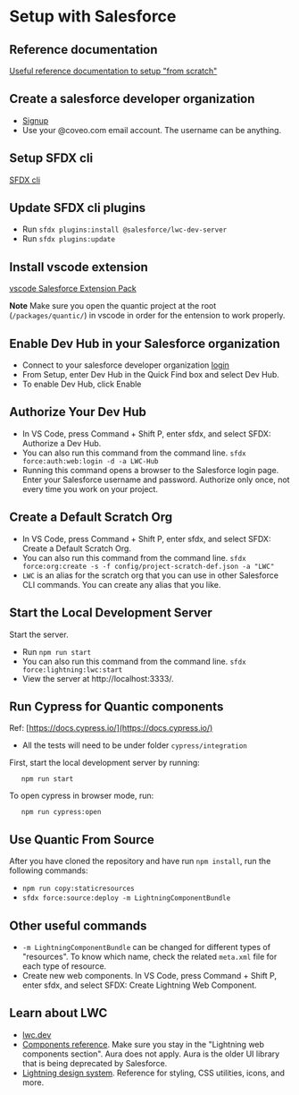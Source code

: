 # Setup with Salesforce

## Reference documentation

[Useful reference documentation to setup "from scratch"](https://developer.salesforce.com/docs/component-library/documentation/en/lwc/lwc.get_started_local_dev_setup)

## Create a salesforce developer organization

- [Signup](https://developer.salesforce.com/signup)
- Use your @coveo.com email account. The username can be anything.

## Setup SFDX cli

[SFDX cli](https://developer.salesforce.com/tools/sfdxcli)

## Update SFDX cli plugins

- Run `sfdx plugins:install @salesforce/lwc-dev-server`
- Run `sfdx plugins:update`

## Install vscode extension

[vscode Salesforce Extension Pack](https://marketplace.visualstudio.com/items?itemName=salesforce.salesforcedx-vscode)

**Note** Make sure you open the quantic project at the root (`/packages/quantic/`) in vscode in order for the entension to work properly.

## Enable Dev Hub in your Salesforce organization

- Connect to your salesforce developer organization [login](http://login.salesforce.com/)
- From Setup, enter Dev Hub in the Quick Find box and select Dev Hub.
- To enable Dev Hub, click Enable

## Authorize Your Dev Hub

- In VS Code, press Command + Shift P, enter sfdx, and select SFDX: Authorize a Dev Hub.
- You can also run this command from the command line. `sfdx force:auth:web:login -d -a LWC-Hub`
- Running this command opens a browser to the Salesforce login page. Enter your Salesforce username and password. Authorize only once, not every time you work on your project.

## Create a Default Scratch Org

- In VS Code, press Command + Shift P, enter sfdx, and select SFDX: Create a Default Scratch Org.
- You can also run this command from the command line. `sfdx force:org:create -s -f config/project-scratch-def.json -a "LWC"`
- `LWC` is an alias for the scratch org that you can use in other Salesforce CLI commands. You can create any alias that you like.

## Start the Local Development Server

Start the server.

- Run `npm run start`
- You can also run this command from the command line. `sfdx force:lightning:lwc:start`
- View the server at http://localhost:3333/.

## Run Cypress for Quantic components

Ref: [https://docs.cypress.io/](https://docs.cypress.io/)

- All the tests will need to be under folder `cypress/integration`


First, start the local development server by running:

       npm run start

To open cypress in browser mode, run:

       npm run cypress:open


## Use Quantic From Source

After you have cloned the repository and have run `npm install`, run the following commands:

- `npm run copy:staticresources`
- `sfdx force:source:deploy -m LightningComponentBundle`

## Other useful commands

- `-m LightningComponentBundle` can be changed for different types of "resources". To know which name, check the related `meta.xml` file for each type of resource.
- Create new web components. In VS Code, press Command + Shift P, enter sfdx, and select SFDX: Create Lightning Web Component.

## Learn about LWC

- [lwc.dev](https://lwc.dev/)
- [Components reference](https://developer.salesforce.com/docs/component-library/overview/components). Make sure you stay in the "Lightning web components section". Aura does not apply. Aura is the older UI library that is being deprecated by Salesforce.
- [Lightning design system](https://www.lightningdesignsystem.com/). Reference for styling, CSS utilities, icons, and more.

